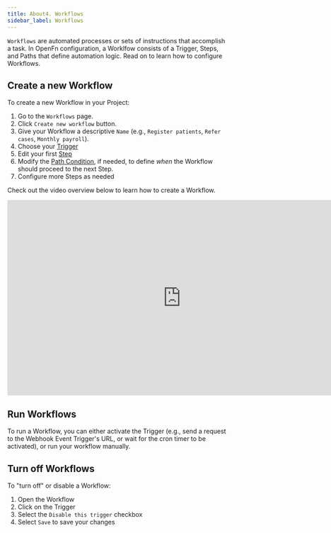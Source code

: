 ```yaml
---
title: About4. Workflows
sidebar_label: Workflows
---
```


`Workflows` are automated processes or sets of instructions that accomplish a
task. In OpenFn configuration, a Worklfow consists of a Trigger, Steps, and
Paths that define automation logic. Read on to learn how to configure Workflows.

## Create a new Workflow

To create a new Workflow in your Project: 
1. Go to the `Workflows` page.
2. Click `Create new workflow` button.
3. Give your Workflow a descriptive `Name` (e.g., `Register patients`, `Refer cases`, `Monthly payroll`).
4. Choose your [Trigger](/documentation/next/build/triggers)
5. Edit your first [Step](/documentation/next/build/step/steps)
6. Modify the [Path Condition](/documentation/next/build/paths), if needed, to define _when_ the Workflow should proceed to the next Step. 
7. Configure more Steps as needed

Check out the video overview below to learn how to create a Workflow. 
<iframe width="784" height="441" src="https://www.youtube.com/embed/HmE_wp_g1RY?si=Pud7DPS0BevAjStp" title="YouTube video player" frameborder="0" allow="accelerometer; autoplay; clipboard-write; encrypted-media; gyroscope; picture-in-picture; web-share" allowfullscreen></iframe>

## Run Workflows
To run a Workflow, you can either activate the Trigger (e.g., send a request to the Webhook Event Trigger's URL, or wait for the cron timer to be activated), or run your workflow manually. 

<!-- TODO: ADD DOCS ON HOW TO MANUALLY RUN A WORKFLOW -->

## Turn off Workflows
To "turn off" or disable a Workflow: 
1. Open the Workflow
2. Click on the Trigger
3. Select the `Disable this trigger` checkbox
4. Select `Save` to save your changes